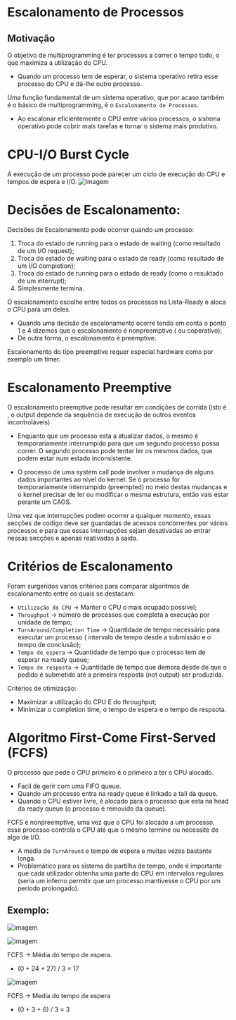 # Escalonamento de Processos 

## Motivação 

O objetivo de multiprogramming é ter processos a correr o tempo todo, o que maximiza a utilização do CPU.
- Quando um processo tem de esperar, o sistema operativo retira esse processo do CPU e dá-lhe outro processo.

Uma função fundamental de um sistema operativo, que por acaso também é o básico de multiprogramming, é o `Escalonamento de Processos`.
- Ao escalonar eficientemente o CPU entre vários processos, o sistema operativo pode cobrir mais tarefas e tornar o sistema mais produtivo.

# CPU-I/O Burst Cycle

A execução de um processo pode parecer um ciclo de execução do CPU e tempos de espera e I/O.
![imagem](https://user-images.githubusercontent.com/62023102/119228002-afe3b380-bb08-11eb-8cfc-0d6bff072d0a.png)


# Decisões de Escalonamento:

Decisões de Escalonamento pode ocorrer quando um processo:
 1. Troca do estado de running para o estado de waiting (como resultado de um I/O request);
 2. Troca do estado de waiting para o estado de ready (como resultado de um I/O completion);
 3. Troca do estado de running para o estado de ready (como o resuktado de um interrupt);
 4. Simplesmente termina.

O escalonamento escolhe entre todos os processos na Lista-Ready e aloca o CPU para um deles.
 - Quando uma decisão de escalonamento ocorre tendo em conta o ponto 1 e 4 dizemos que o escalonamento é nonpreemptive ( ou coperativo);
 - De outra forma, o escalonamento é preemptive.

Escalonamento do tipo preemptive requer especial hardware como por exemplo um timer.

# Escalonamento Preemptive

O escalonamento preemptive pode resultar em condições de corrida (isto é , o output depende da sequência de execução de outros eventos incontroláveis)

  - Enquanto que um processo esta a atualizar dados, o mesmo é temporariamente interrumpido para que um segundo processo possa correr. O segundo processo pode tentar ler os mesmos dados, que podem estar num estado inconsistente.

- O processo de uma system call pode involver a mudança de alguns dados importantes ao nivel do kernel. Se o processo for temporariamente interrumpido (preempted) no meio destas mudanças e o kernel precisar de ler ou modificar o mesma estrutura, então vais estar perante um CAOS. 

Uma vez que interrupções podem ocorrer a qualquer momento, essas secções de codigo deve ser guardadas de acessos concorrentes por vários processos e para que essas interrupções sejam desativadas ao entrar nessas secções e apenas reativadas à saida.

# Critérios de Escalonamento

Foram surgeridos varios critérios para comparar algoritmos de escalonamento entre os quais se destacam:

- `Utilização do CPU` -> Manter o CPU o mais ocupado possivel;
- `Throughput` -> número de processos que completa a execução por unidade de tempo;
- `TurnAround/Completion Time` -> Quantidade de tempo necessário para executar um processo ( intervalo de tempo desde a submissão e o tempo de conclusão);
- `Tempo de espera` -> Quantidade de tempo que o processo tem de esperar na ready queue;
- `Tempo de resposta` -> Quantidade de tempo que demora desde de que o pedido é submetido até a primeira resposta (not output) ser produzida.

Critérios de otimização:
  - Maximizar a utilização do CPU E do throughput;
  - Minimizar o completion time, o tempo de espera e o tempo de respsota.

# Algoritmo First-Come First-Served (FCFS)

O processo que pede o CPU primeiro é o primeiro a ter o CPU alocado.
  - Facil de gerir com uma FIFO queue.
  - Quando um processo entra na ready queue é linkado a tail da queue.
  - Quando o CPU estiver livre, é alocado para o processo que esta na head da ready queue (o processo é removido da queue).

FCFS é nonpreemptive, uma vez que o CPU foi alocado a um processo, esse processo controla o CPU até que o mesmo termine ou necessite de algo de I/O.

 - A media de `TurnAround` e tempo de espera e muitas vezes bastante longa.
 - Problemático para os sistema de partilha de tempo, onde é importante que cada utilizador obtenha uma parte do CPU em intervalos regulares (seria um inferno permitir que um processo mantivesse o CPU por um período prolongado).

## Exemplo:

![imagem](https://user-images.githubusercontent.com/62023102/119229054-f851a000-bb0d-11eb-9481-10a263c9b2fd.png)

![imagem](https://user-images.githubusercontent.com/62023102/119229067-07385280-bb0e-11eb-94de-e0ccea78f288.png)

FCFS -> Média do tempo de espera.

 - (0 + 24 + 27) / 3 = 17 

![imagem](https://user-images.githubusercontent.com/62023102/119229112-46ff3a00-bb0e-11eb-92d7-9913e9870153.png)

FCFS -> Media do tempo de espera 

 - (0 + 3 + 6) / 3 = 3 
